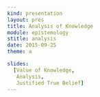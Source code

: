 ```yaml
---
kind: presentation
layout: pres
title: Analysis of Knowledge
module: epistemology
stitle: analysis
date: 2015-09-25
theme: a

slides: 
  [Value of Knowledge,
   Analysis, 
   Justified True Belief]
---
```

